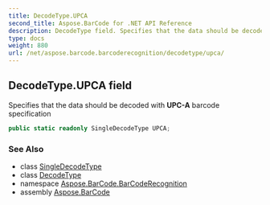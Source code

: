 ```yaml
---
title: DecodeType.UPCA
second_title: Aspose.BarCode for .NET API Reference
description: DecodeType field. Specifies that the data should be decoded with UPCA barcode specification
type: docs
weight: 880
url: /net/aspose.barcode.barcoderecognition/decodetype/upca/
---
```

## DecodeType.UPCA field

Specifies that the data should be decoded with **UPC-A** barcode specification

```csharp
public static readonly SingleDecodeType UPCA;
```

### See Also

* class [SingleDecodeType](../../singledecodetype/)
* class [DecodeType](../)
* namespace [Aspose.BarCode.BarCodeRecognition](../../../aspose.barcode.barcoderecognition/)
* assembly [Aspose.BarCode](../../../)


